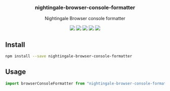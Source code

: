 <h3 align="center">
  nightingale-browser-console-formatter
</h3>

<p align="center">
  Nightingale Browser console formatter
</p>

<p align="center">
  <a href="https://npmjs.org/package/nightingale-browser-console-formatter"><img src="https://img.shields.io/npm/v/nightingale-browser-console-formatter.svg?style=flat-square"></a>
  <a href="https://npmjs.org/package/nightingale-browser-console-formatter"><img src="https://img.shields.io/npm/dw/nightingale-browser-console-formatter.svg?style=flat-square"></a>
  <a href="https://npmjs.org/package/nightingale-browser-console-formatter"><img src="https://img.shields.io/node/v/nightingale-browser-console-formatter.svg?style=flat-square"></a>
  <a href="https://npmjs.org/package/nightingale-browser-console-formatter"><img src="https://img.shields.io/npm/types/nightingale-browser-console-formatter.svg?style=flat-square"></a>
  <a href="https://codecov.io/gh/christophehurpeau/nightingale"><img src="https://img.shields.io/codecov/c/github/christophehurpeau/nightingale/master.svg?style=flat-square"></a>
</p>

## Install

```sh
npm install --save nightingale-browser-console-formatter
```

## Usage

```js
import browserConsoleFormatter from "nightingale-browser-console-formatter";
```
